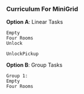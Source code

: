 ### Curriculum For MiniGrid

**Option A**: Linear Tasks

    Empty
    Four Rooms
    Unlock
    
    UnlockPickup

**Option B**: Group Tasks

    Group 1:
    Empty
    Four Rooms